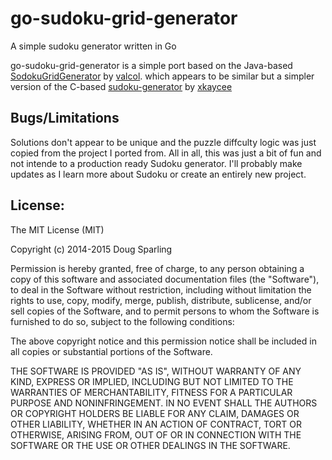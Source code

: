 go-sudoku-grid-generator
========================

A simple sudoku generator written in Go

go-sudoku-grid-generator is a simple port based on the Java-based
[SodokuGridGenerator](https://github.com/valcol/SodokuGridGenerator)
by [valcol](https://github.com/valcol).
which appears to be similar but a simpler version of the C-based
[sudoku-generator](https://github.com/xkaycee/sudoku-generator)
by [xkaycee](https://github.com/xkaycee)

Bugs/Limitations
----------------

Solutions don't appear to be unique and the puzzle diffculty logic was
just copied from the project I ported from. All in all, this was just
a bit of fun and not intende to a production ready Sudoku generator.
I'll probably make updates as I learn more about Sudoku or
create an entirely new project.

License:
--------

The MIT License (MIT)

Copyright (c) 2014-2015 Doug Sparling

Permission is hereby granted, free of charge, to any person obtaining a copy
of this software and associated documentation files (the "Software"), to deal
in the Software without restriction, including without limitation the rights
to use, copy, modify, merge, publish, distribute, sublicense, and/or sell
copies of the Software, and to permit persons to whom the Software is
furnished to do so, subject to the following conditions:

The above copyright notice and this permission notice shall be included in all
copies or substantial portions of the Software.

THE SOFTWARE IS PROVIDED "AS IS", WITHOUT WARRANTY OF ANY KIND, EXPRESS OR
IMPLIED, INCLUDING BUT NOT LIMITED TO THE WARRANTIES OF MERCHANTABILITY,
FITNESS FOR A PARTICULAR PURPOSE AND NONINFRINGEMENT. IN NO EVENT SHALL THE
AUTHORS OR COPYRIGHT HOLDERS BE LIABLE FOR ANY CLAIM, DAMAGES OR OTHER
LIABILITY, WHETHER IN AN ACTION OF CONTRACT, TORT OR OTHERWISE, ARISING FROM,
OUT OF OR IN CONNECTION WITH THE SOFTWARE OR THE USE OR OTHER DEALINGS IN THE
SOFTWARE.
